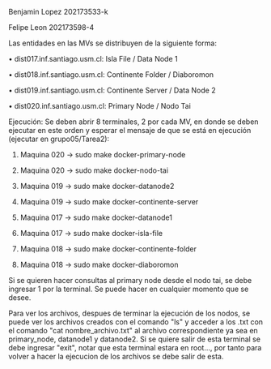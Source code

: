 Benjamin Lopez 202173533-k 

Felipe Leon 202173598-4

Las entidades en las MVs se distribuyen de la siguiente forma:

• dist017.inf.santiago.usm.cl: Isla File / Data Node 1

• dist018.inf.santiago.usm.cl: Continente Folder / Diaboromon

• dist019.inf.santiago.usm.cl: Continente Server / Data Node 2

• dist020.inf.santiago.usm.cl: Primary Node / Nodo Tai

Ejecución:
Se deben abrir 8 terminales, 2 por cada MV, en donde se deben ejecutar en este orden y esperar el mensaje de que se está en ejecución (ejecutar en grupo05/Tarea2):

1) Maquina 020 -> sudo make docker-primary-node
2) Maquina 020 -> sudo make docker-nodo-tai

3) Maquina 019 -> sudo make docker-datanode2
4) Maquina 019 -> sudo make docker-continente-server

5) Maquina 017 -> sudo make docker-datanode1
6) Maquina 017 -> sudo make docker-isla-file

7) Maquina 018 -> sudo make docker-continente-folder
8) Maquina 018 -> sudo make docker-diaboromon

Si se quieren hacer consultas al primary node desde el nodo tai, se debe ingresar 1 por la terminal. Se puede hacer en cualquier momento que se desee.

Para ver los archivos, despues de terminar la ejecución de los nodos, se puede ver los archivos creados con el comando "ls" y acceder a los .txt con el comando "cat nombre_archivo.txt" al archivo correspondiente ya sea en primary_node, datanode1 y datanode2. Si se quiere salir de esta terminal se debe ingresar "exit", notar que esta terminal estara en root..., por tanto para volver a hacer la ejecucion de los archivos se debe salir de esta.
